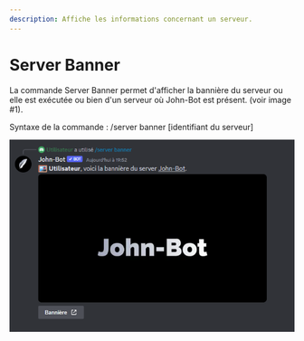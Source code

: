 ```yaml
---
description: Affiche les informations concernant un serveur.
---
```


# Server Banner

La commande Server Banner permet d'afficher la bannière du serveur ou elle est exécutée ou bien d'un serveur où John-Bot est présent. (voir image #1).

Syntaxe de la commande : /server banner \[identifiant du serveur]

![Image #1](../../../.gitbook/assets/ServerBanner.png)
